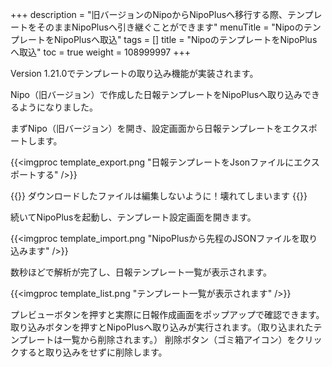 +++
description = "旧バージョンのNipoからNipoPlusへ移行する際、テンプレートをそのままNipoPlusへ引き継ぐことができます"
menuTitle = "NipoのテンプレートをNipoPlusへ取込"
tags = []
title = "NipoのテンプレートをNipoPlusへ取込"
toc = true
weight = 108999997
+++

Version 1.21.0でテンプレートの取り込み機能が実装されます。

Nipo（旧バージョン）で作成した日報テンプレートをNipoPlusへ取り込みできるようになりました。

まずNipo（旧バージョン）を開き、設定画面から日報テンプレートをエクスポートします。

{{<imgproc template_export.png "日報テンプレートをJsonファイルにエクスポートする" />}}

{{<alice pos="right" icon="shield">}}
ダウンロードしたファイルは編集しないように！壊れてしまいます
{{</alice>}}

続いてNipoPlusを起動し、テンプレート設定画面を開きます。

{{<imgproc template_import.png "NipoPlusから先程のJSONファイルを取り込みます" />}}

数秒ほどで解析が完了し、日報テンプレート一覧が表示されます。

{{<imgproc template_list.png "テンプレート一覧が表示されます" />}}

プレビューボタンを押すと実際に日報作成画面をポップアップで確認できます。
取り込みボタンを押すとNipoPlusへ取り込みが実行されます。（取り込まれたテンプレートは一覧から削除されます。）
削除ボタン（ゴミ箱アイコン）をクリックすると取り込みをせずに削除します。

